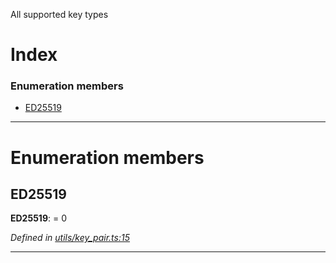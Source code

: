 

All supported key types

# Index

### Enumeration members

* [ED25519](_utils_key_pair_.keytype.md#ed25519)

---

# Enumeration members

<a id="ed25519"></a>

##  ED25519

**ED25519**:  = 0

*Defined in [utils/key_pair.ts:15](https://github.com/nearprotocol/nearlib/blob/ce23775/src.ts/utils/key_pair.ts#L15)*

___

